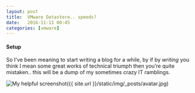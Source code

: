 ```yaml
---
layout: post
title:  VMware Datastore.. speeds?
date:   2016-11-11 00:45
categories: [vmware]
---
```


#### Setup

So I’ve been meaning to start writing a blog for a while, by if by *writing* you think I mean some great works of technical triumph then you’re quite mistaken.. this will be a dump of my sometimes crazy IT ramblings.

![My helpful screenshot]()({{ site.url }}/static/img/_posts/avatar.jpg)

